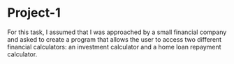 # Project-1

For this task, I assumed that I was approached by a small financial company and asked to create a program that allows the user to access two different financial calculators: 
an investment calculator and a home loan repayment calculator.


